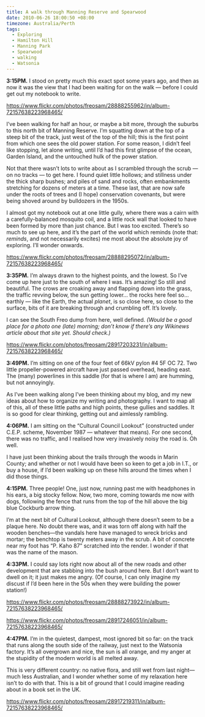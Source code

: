 ```yaml
---
title: A walk through Manning Reserve and Spearwood
date: 2010-06-26 18:00:50 +08:00
timezone: Australia/Perth
tags:
  - Exploring
  - Hamilton Hill
  - Manning Park
  - Spearwood
  - walking
  - Watsonia
---
```

**3:15PM.** I stood on pretty much this exact spot some years ago, and then as now it was the view that I had been waiting for on the walk — before I could get out my notebook to write.

https://www.flickr.com/photos/freosam/28888255962/in/album-72157638223968465/

I’ve been walking for half an hour, or maybe a bit more, through the suburbs to this north bit of Manning Reserve. I’m squatting down at the top of a steep bit of the track, just west of the top of the hill; this is the first point from which one sees the old power station. For some reason, I didn’t feel like stopping, let alone writing, until I’d had this first glimpse of the ocean, Garden Island, and the untouched hulk of the power station.

Not that there wasn’t lots to write about as I scrambled through the scrub — on no tracks — to get here. I found quiet little hollows; and stillness under the thick sharp bushes; and piles of sand and rocks, often embankments stretching for dozens of meters at a time. These last, that are now safe under the roots of trees and (I hope) conservation covenants, but were being shoved around by bulldozers in the 1950s.

I almost got my notebook out at one little gully, where there was a cairn with a carefully-balanced mosquito coil, and a little rock wall that looked to have been formed by more than just chance. But I was too excited. There’s so much to see up here, and it’s the part of the world which reminds (note that: _reminds_, and not necessarily excites) me most about the absolute joy of exploring. I’ll wonder onwards.

https://www.flickr.com/photos/freosam/28888295072/in/album-72157638223968465/

**3:35PM.** I’m always drawn to the highest points, and the lowest. So I’ve come up here just to the south of where I was. It’s amazing! So still and beautiful. The crows are croaking away and flapping down into the grass, the traffic revving below, the sun getting lower… the rocks here feel so… earthly — like the Earth, the actual _planet_, is so close here, so close to the surface, bits of it are breaking through and crumbling off. It’s lovely.

I can see the South Freo dump from here, well defined. _(Would be a good place for a photo one (late) morning; don’t know if there’s any Wikinews article about that site yet. Should check.)_

https://www.flickr.com/photos/freosam/28917203231/in/album-72157638223968465/

**3:49PM.** I’m sitting on one of the four feet of 66kV pylon #4 5F OC 72. Two little propeller-powered aircraft have just passed overhead, heading east. The (many) powerlines in this saddle (for that is where I am) are humming, but not annoyingly.

As I’ve been walking along I’ve been thinking about my blog, and my new ideas about how to organize my writing and photography. I want to map all of this, all of these little paths and high points, these gullies and saddles. It is so good for clear thinking, getting out and aimlessly rambling.

**4:06PM.** I am sitting on the &#8220;Cultural Council Lookout&#8221; (constructed under C.E.P. scheme, November 1987 — whatever that means). For one second, there was no traffic, and I realised how very invasively noisy the road is. Oh well.

I have just been thinking about the trails through the woods in Marin County; and whether or not I would have been so keen to get a job in I.T., or buy a house, if I’d been walking up on these hills around the times when I did those things.

**4:15PM.** Three people! One, just now, running past me with headphones in his ears, a big stocky fellow. Now, two more, coming towards me now with dogs, following the fence that runs from the top of the hill above the big blue Cockburb arrow thing.

I’m at the next bit of Cultural Lookout, although there doesn’t seem to be a plaque here. No doubt there was, and it was torn off along with half the wooden benches&#8212;the vandals here have managed to wreck bricks and mortar; the benchtop is twenty meters away in the scrub. A bit of concrete near my foot has &#8220;P. Kaho 87&#8221; scratched into the render. I wonder if that was the name of the mason.

**4:33PM.** I could say lots right now about all of the new roads and other development that are stabbing into the bush around here. But I don’t want to dwell on it; it just makes me angry. (Of course, I can only imagine my discust if I’d been here in the 50s when they were building the power station!)

https://www.flickr.com/photos/freosam/28888273922/in/album-72157638223968465/

https://www.flickr.com/photos/freosam/28917246051/in/album-72157638223968465/

**4:47PM.** I’m in the quietest, dampest, most ignored bit so far: on the track that runs along the south side of the railway, just next to the Watsonia factory. It’s all overgrown and nice, the sun is all orange, and my anger at the stupidity of the modern world is all melted away.

This is very different country: no native flora, and still wet from last night&#8212;much less Australian, and I wonder whether some of my relaxation here isn’t to do with that. This is a bit of ground that I could imagine reading about in a book set in the UK.

https://www.flickr.com/photos/freosam/28917219311/in/album-72157638223968465/
